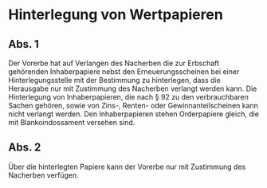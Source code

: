 # Hinterlegung von Wertpapieren



## Abs. 1

 Der Vorerbe hat auf Verlangen des Nacherben die zur Erbschaft gehörenden Inhaberpapiere nebst den Erneuerungsscheinen bei einer Hinterlegungsstelle mit der Bestimmung zu hinterlegen, dass die Herausgabe nur mit Zustimmung des Nacherben verlangt werden kann. Die Hinterlegung von Inhaberpapieren, die nach § 92 zu den verbrauchbaren Sachen gehören, sowie von Zins-, Renten- oder Gewinnanteilscheinen kann nicht verlangt werden. Den Inhaberpapieren stehen Orderpapiere gleich, die mit Blankoindossament versehen sind.

## Abs. 2

 Über die hinterlegten Papiere kann der Vorerbe nur mit Zustimmung des Nacherben verfügen. 


